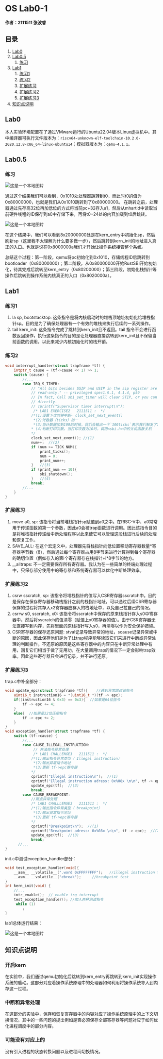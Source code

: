 # OS Lab0-1

**作者：2111511 张波睿**

## 目录
1. [Lab0](#lab0)
2. [Lab0.5](#lab05)
    1. [练习](#练习)
3. [Lab1](#lab1)
    1. [练习1](#练习1)
    2. [练习2](#练习2)
    3. [扩展练习](#扩展练习)
    4. [扩展练习2](#扩展练习2)
    5. [扩展练习3](#扩展练习3)
4. [知识点说明](#知识点说明)

## Lab0
本人实验环境配置在了通过VMware运行的Ubuntu22.04版本Linux虚拟机中。其中编译器可执行文件版本为：`riscv64-unknown-elf-toolchain-10.2.0-2020.12.8-x86_64-linux-ubuntu14`；模拟器版本为：`qemu-4.1.1`。

## Lab0.5

### 练习
![这是一个本地图片](./lab0.5_result1.jpeg)

通过这个结果我们可以看到，0x1010处处理器跳转到t0，而此时t0的值为0x80000000，也就是我们从0x1010跳转到了0x80000000。
在跳转之前，处理器通过先存高32位再加低位的方式将当前pc+32存入a1，然后从mhartid中读取当前硬件线程的ID保存到a0中存储下来，再将t0+24处的内容加载到t0后跳转。

![这是一个本地图片](./lab0.5_result2.jpeg)

在这个结果中，我们可以看到8x20000000处是在kern_entry中初始化sp，然后刷新sp（这里我不太理解为什么要多做一步），然后跳转到kern_init的地址进入真正的入口。也就是说在0x8000000a我们才开始让操作系统接管整个系统。

总结这个过程：第一阶段，qemu将pc初始化到0x1010，存储线程ID后跳转到bootloader（0x80000000）；第二阶段，从0x80000000开始RustSBI开始初始化，待其完成后跳转至kern_entry（0x80200000）；第三阶段，初始化栈指针等操作后跳转到操作系统内核真正的入口（0x8020000a）。



## Lab1

### 练习1
1. la sp, bootstacktop: 这条指令是将内核启动时的堆栈顶地址初始化给堆栈指针sp。目的是为了确保处理器有一个有效的堆栈来执行后续的一系列操作。
2. tail kern_init: 这条指令完成了跳转到kern_init且不返回。tail 指令不会进行函数返回操作，执行这条指令的目的是让处理器直接跳转到kern_init且不保留当前函数的调用，以此来减少内核初始化时的栈开销。

### 练习2
```c
void interrupt_handler(struct trapframe *tf) {
    intptr_t cause = (tf->cause << 1) >> 1;
    switch (cause) {
        //...
        case IRQ_S_TIMER:
            // "All bits besides SSIP and USIP in the sip register are
            // read-only." -- privileged spec1.9.1, 4.1.4, p59
            // In fact, Call sbi_set_timer will clear STIP, or you can clear it
            // directly.
            // cprintf("Supervisor timer interrupt\n");
             /* LAB1 EXERCISE2   2111511 :  */
            /*(1)设置下次时钟中断- clock_set_next_event()
             *(2)计数器（ticks）加一
             *(3)当计数器加到100的时候，我们会输出一个`100ticks`表示我们触发了100次时钟中断，同时打印次数（num）加一
            * (4)判断打印次数，当打印次数为10时，调用<sbi.h>中的关机函数关机
            */
            clock_set_next_event(); //(1)
            num++;  //(2)
            if (num >= TICK_NUM){ 
                print_ticks();
                num = 0;
                print_num++;
            }   //(3)
            if (print_num == 10){
                sbi_shutdown();
            }   //(4)
            break;
        //...
    }
}
```

### 扩展练习
1. move a0, sp: 该指令将当前堆栈指针sp赋值到a0之中。在RISC-V中，a0常常用于传递函数的第一个参数，因此a0会被trap函数进行调用。因此该指令目的是将堆栈指针传递给中断处理程序以此来使它可以管理这段栈进行后续的处理和恢复工作。
2. SAVE_ALL: 在这个宏定义中，处理器先将栈指针向低位置移动寄存器数量\*寄存器字节数（8），然后通过每个寄存器占用8字节来进行计算得到每个寄存器的确切位置（例如存入的第i个寄存器存在栈指针+i*8字节的地方。
3. __alltraps: 不一定需要保存所有寄存器。我认为在一些简单的终端处理过程中，只保存部分使用中的寄存器和系统寄存器可以优化中断处理效率。

### 扩展练习2
1. csrw sscratch, sp: 该指令将堆栈指针的值写入CSR寄存器sscratch中。目的是保存在保存寄存器移动栈指针之前的栈指针地址，可以通过后续CSR寄存器保存的过程将其存入x2寄存器应存入的栈地址中，以免自己拉自己的情况。
2. csrrw s0, sscratch, x0: 该指令将sscratch中保存的原来栈指针存入s0中寄存器中，然后将sscratch的值清零（赋值上x0寄存器的值）。由于CSR寄存器无法直接写到内存，先将里面的原栈指针写入s0，再清零以作为安全保护措施。
3. CSR寄存器的保存还原问题: stval记录导致异常的地址，scause记录异常或中断的原因，因此保存他们是为了让trap程序能够读取它们来进行中断或异常处理的判断操作。不还原的原因是这些寄存器中的内容只在中断异常处理中有用，回复它们相当于做了无用功，在大量调用trap的情况下一定会影响trap效率。因此这些寄存器只会进行记录，并不进行还原。

### 扩展练习3
trap.c中补全部分：
```c
void update_epc(struct trapframe *tf){    //遇到异常跳过该指令
    uint16_t instruction16 = *(uint16_t *)(tf -> epc);
    if((instruction16 & 0x3) == 0x3){  //如果是64位指令
        tf -> epc += 4;
    }
    else{  //如果是32位压缩指令
        tf -> epc += 2;
    }
}
void exception_handler(struct trapframe *tf) {
    switch (tf->cause) {
        //...
        case CAUSE_ILLEGAL_INSTRUCTION:
             // 非法指令异常处理
             /* LAB1 CHALLENGE3   2111511 :  */
            /*(1)输出指令异常类型（ Illegal instruction）
             *(2)输出异常指令地址
             *(3)更新 tf->epc寄存器
            */
            cprintf("Illegal instruction\n");  //(1)
            cprintf("Illegal instruction adress: 0x%08x \n\n", tf -> epc);  //(2)
            update_epc(tf);  //(3)
            break;
        case CAUSE_BREAKPOINT:
            //断点异常处理
            /* LAB1 CHALLLENGE3   2111511 :  */
            /*(1)输出指令异常类型（ breakpoint）
             *(2)输出异常指令地址
             *(3)更新 tf->epc寄存器
            */
            cprintf("Breakpoint\n");  //(1)
            cprintf("Breakpoint adress: 0x%08x \n\n", tf -> epc);  //(2)
            update_epc(tf);  //(3)
            break;
      //...
}
```
init.c中测试exception_handler部分：
```c
void test_exception_handler(void){
    __asm__ __volatile__(".word 0xFFFFFFFF");   //illegal instruction test
    __asm__ __volatile__("ebreak");     //breakpoint test
}
int kern_init(void) {
    //...
    intr_enable();  // enable irq interrupt
    test_exception_handler(); //加入两种测试指令
     while (1)
        ;
}

```
lab1总体运行结果：

![这是一个本地图片](./lab1_result.jpeg)

## 知识点说明

### 开启kern
在实验中，我们通过qemu初始化后跳转到kern_entry再跳转到kern_init实现操作系统的启动。这部分对应着操作系统原理中的处理器如何利用将操作系统导入到内存这一过程。

### 中断和异常处理
在这部分的实验中，保存和恢复寄存器中的内容对应了操作系统原理中的上下文切换情况。其中的一些问题的提出例如是否必须保存全部寄存器等问题对应于如何优化进程调度中的部分内容。

### 可能没有对应上的
没有引入进程的状态转换问题以及进程间切换情况。



